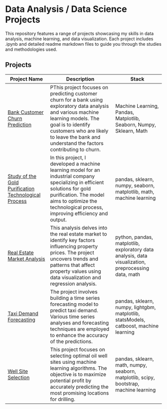 # Data Analysis / Data Science Projects
This repository features a range of projects showcasing my skills in data analysis, machine learning, and data visualization. Each project includes .ipynb and detailed readme markdown files to guide you through the studies and methodologies used.

## Projects

| Project Name            | Description                                                                                                         | Stack                       |
|-------------------------|---------------------------------------------------------------------------------------------------------------------|-------------------------------------------|
| [Bank Customer Churn Prediction](https://github.com/ivanrdnv/yandex-practicum/tree/main/bank-customer-churn-prediction) | PThis project focuses on predicting customer churn for a bank using exploratory data analysis and various machine learning models. The goal is to identify customers who are likely to leave the bank and understand the factors contributing to churn. | Machine Learning, Pandas, Matplotlib, Seaborn, Numpy, Sklearn, Math|
| [Study of the Gold Purification Technological Process](https://github.com/ivanrdnv/yandex-practicum/tree/main/study-of-the-gold-purification-technological-process) |  In this project, I developed a machine learning model for an industrial company specializing in efficient solutions for gold purification. The model aims to optimize the technological process, improving efficiency and output. | pandas, sklearn, numpy, seaborn, matplotlib, math, machine learning|
| [Real Estate Market Analysis](https://github.com/ivanrdnv/yandex-practicum/tree/main/real-estate-market-analysis) | This analysis delves into the real estate market to identify key factors influencing property prices. The project uncovers trends and patterns that affect property values using data visualization and regression analysis. | python, pandas, matplotlib, exploratory data analysis, data visualization, preprocessing data, math|
| [Taxi Demand Forecasting](https://github.com/ivanrdnv/yandex-practicum/tree/main/taxi-demand-forecasting) | The project involves building a time series forecasting model to predict taxi demand. Various time series analyses and forecasting techniques are employed to enhance the accuracy of the predictions. | pandas, sklearn, numpy, lightgbm, matplotlib, statsModels, catboost, machine learning|
| [Well Site Selection](https://github.com/ivanrdnv/yandex-practicum/tree/main/well-site-selection) | This project focuses on selecting optimal oil well sites using machine learning algorithms. The objective is to maximize potential profit by accurately predicting the most promising locations for drilling. | pandas, sklearn, math, numpy, seaborn, matplotlib, scipy, bootstrap, machine learning |
